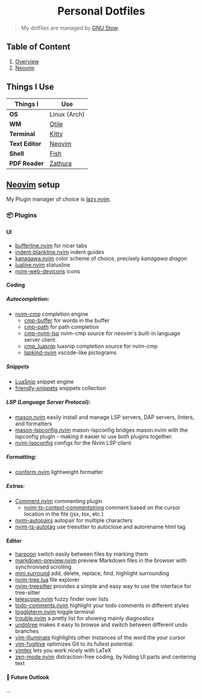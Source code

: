 <h1 align=center>Personal Dotfiles</h1>

> My dotfiles are managed by [GNU Stow](https://www.gnu.org/software/stow/).

## Table of Content

1. [Overview](#overview)
2. [Neovim](#neovim)

## Things I Use <a name="overview"></a>
| Things I   | Use    |
|--------------- | --------------- |
| **OS**   | Linux (Arch)   |
| **WM**   | [Qtile](./config/qtile/.config/qtile/)   |
| **Terminal**   | [ Kitty ](./config/kitty/.config/kitty/kitty.conf)   |
| **Text Editor**   | [ Neovim ](./config/nvim/.config/nvim/)   |
| **Shell**   | [ Fish ](./config/fish/.config/fish/)   |
| **PDF Reader**   |  [ Zathura ](./config/zathura/.config/zathura/zathurarc)  |


## [Neovim](./config/nvim/.config/nvim/)  setup <a name="neovim"></a>
My Plugin manager of choice is [lazy.nvim](https://github.com/folke/lazy.nvim).
### 📦 Plugins
#### UI
- [bufferline.nvim](https://github.com/akinsho/bufferline.nvim) for nicer tabs
- [indent-blankline.nvim](https://github.com/lukas-reineke/indent-blankline.nvim)
indent guides
- [kanagawa.nvim](https://github.com/rebelot/kanagawa.nvim) color scheme of
choice, precisely *kanagawa dragon*
- [lualine.nvim](https://github.com/nvim-lualine/lualine.nvim) statusline
- [nvim-web-devicons](https://github.com/nvim-tree/nvim-web-devicons) icons

#### Coding
##### Autocompletion:
- [nvim-cmp](https://github.com/hrsh7th/nvim-cmp) completion engine
    - [cmp-buffer](https://github.com/hrsh7th/cmp-buffer) for words in the buffer
    - [cmp-path](https://github.com/hrsh7th/cmp-path) for path completion
    - [cmp-nvim-lsp](https://github.com/hrsh7th/cmp-nvim-lsp)
    nvim-cmp source for neovim's built-in language server client.
    - [cmp_luasnip](https://github.com/saadparwaiz1/cmp_luasnip) luasnip completion source for nvim-cmp
    - [lspkind-nvim](https://github.com/onsails/lspkind.nvim) vscode-like pictograms

##### Snippets
- [LuaSnip](https://github.com/L3MON4D3/LuaSnip) snippet engine 
- [friendly-snippets](https://github.com/rafamadriz/friendly-snippets) snippets collection


##### LSP (Language Server Protocol):
- [mason.nvim](https://github.com/williamboman/mason.nvim)
easily install and manage LSP servers, DAP servers, linters, and formatters
- [mason-lspconfig.nvim](https://github.com/williamboman/mason-lspconfig.nvim)
mason-lspconfig bridges mason.nvim with the lspconfig plugin - making it easier to use both plugins together.
- [nvim-lspconfig](https://github.com/neovim/nvim-lspconfig)
configs for the Nvim LSP client

##### Formatting:
- [conform.nvim](https://github.com/stevearc/conform.nvim)
lightweight formatter

##### Extras:
- [Comment.nvim](https://github.com/numToStr/Comment.nvim) commenting plugin
    - [nvim-ts-context-commentstring](https://github.com/JoosepAlviste/nvim-ts-context-commentstring)
comment based on the cursor location in the file (jsx, tsx, etc.)
- [nvim-autopairs](https://github.com/windwp/nvim-autopairs?tab=readme-ov-file)
autopair for multiple characters
- [nvim-ts-autotag](https://github.com/windwp/nvim-ts-autotag)
use treesitter to autoclose and autorename html tag


#### Editor
- [harpoon](https://github.com/ThePrimeagen/harpoon)
switch easily between files by marking them
- [markdown-preview.nvim](https://github.com/iamcco/markdown-preview.nvim)
preview Markdown files in the browser with synchronised scrolling
- [mini.surround](https://github.com/echasnovski/mini.surround)
add, delete, replace, find, highlight surrounding
- [nvim-tree.lua](https://github.com/nvim-tree/nvim-tree.lua) file explorer
- [nvim-treesitter](https://github.com/nvim-treesitter/nvim-treesitter)
provides a simple and easy way to use the interface for tree-sitter
- [telescope.nvim](https://github.com/nvim-telescope/telescope.nvim)
fuzzy finder over lists
- [todo-comments.nvim](https://github.com/folke/todo-comments.nvim)
highlight your todo comments in different styles
- [toggleterm.nvim](https://github.com/akinsho/toggleterm.nvim)
toggle terminal
- [trouble.nvim](https://github.com/folke/trouble.nvim) 
a pretty list for showing mainly diagnostics
- [undotree](https://github.com/mbbill/undotree)
makes it easy to browse and switch between different undo branches
- [vim-illuminate](https://github.com/RRethy/vim-illuminate) 
highlights other instances of the word the your cursor
- [vim-fugitive](https://github.com/tpope/vim-fugitive)
optimizes Git to its fullest potential.
- [vimtex](https://github.com/lervag/vimtex) lets you work nicely with LaTeX
- [zen-mode.nvim](https://github.com/folke/zen-mode.nvim) 
distraction-free coding, by hiding UI parts and centering text


####  🌠 Future Outlook
...


